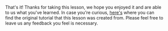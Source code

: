 That's it! Thanks for taking this lesson, we hope you enjoyed it and are able to us what you've learned. In case you're curious, [here's](http://docs.sqlalchemy.org/en/latest/orm/tutorial.html) where you can find the original tutorial that this lesson was created from. Please feel free to leave us any feedback you feel is necessary. 
